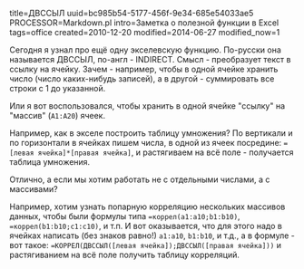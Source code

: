 title=ДВССЫЛ
uuid=bc985b54-5177-456f-9e34-685e54033ae5
PROCESSOR=Markdown.pl
intro=Заметка о полезной функции в Excel
tags=office
created=2010-12-20
modified=2014-06-27
modified_now=1


Сегодня я узнал про ещё одну экселевскую функцию. По-русски она
 называется ДВССЫЛ, по-англ - INDIRECT. Смысл - преобразует текст в
 ссылку на ячейку. Зачем - например, чтобы в одной ячейке хранить
 число (число каких-нибудь записей), а в другой - суммировать все
 строки с 1 до указанной.

 Или я вот воспользовался, чтобы хранить в одной ячейке "ссылку" на
 "массив" (`А1:А20`) ячеек.

 Например, как в экселе построить таблицу умножения? По вертикали и по
 горизонтали в ячейках пишем числа, в одной из ячеек посредине:
`=[левая ячейка]*[правая ячейка]`, и растягиваем на всё поле - получается
 таблица умножения.

 Отлично, а если мы хотим работать не с отдельными числами, а с
 массивами?

 Например, хотим узнать попарную корреляцию нескольких массивов данных,
 чтобы были формулы типа `=коррел(a1:a10;b1:b10)`, `=коррел(b1:b10;c1:c10)`, и т.п.
 И вот оказывается, что для этого надо в ячейках написать (без знаков
 равно!) `a1:a10`, `b1:b10`, и т.д., а в формуле - вот такое:
 `=КОРРЕЛ(ДВССЫЛ([левая ячейка]);ДВССЫЛ([правая ячейка]))`
 и растягиванием на всё поле получить таблицу корреляций.
